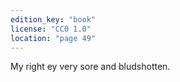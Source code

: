```yaml
---
edition_key: "book"
license: "CC0 1.0"
location: "page 49"
---
```

My
right ey very sore and bludshotten.
